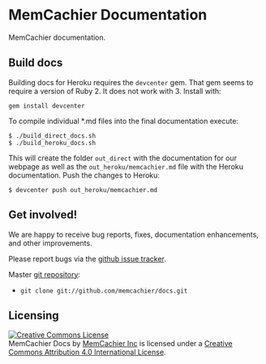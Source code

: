 # MemCachier Documentation

MemCachier documentation.

## Build docs

Building docs for Heroku requires the `devcenter` gem. That gem seems to require a version of Ruby 2. It does not work with 3. Install with:

```shell
gem install devcenter
```

To compile individual \*.md files into the final documentation execute:

```shell
$ ./build_direct_docs.sh
$ ./build_heroku_docs.sh
```

This will create the folder `out_direct` with the documentation for our webpage
as well as the `out_heroku/memcachier.md` file with the Heroku documentation.
Push the changes to Heroku:

```shell
$ devcenter push out_heroku/memcachier.md
```

## Get involved!

We are happy to receive bug reports, fixes, documentation
enhancements, and other improvements.

Please report bugs via the [github issue
tracker](http://github.com/memcachier/docs/issues).

Master [git repository](http://github.com/memcachier/docs):

- `git clone git://github.com/memcachier/docs.git`

## Licensing

<a rel="license"
href="http://creativecommons.org/licenses/by/4.0/"><img alt="Creative
Commons License" style="border-width:0"
src="https://i.creativecommons.org/l/by/4.0/88x31.png" /></a><br
/><span xmlns:dct="http://purl.org/dc/terms/"
property="dct:title">MemCachier Docs </span> by <a
xmlns:cc="http://creativecommons.org/ns#"
href="https://github.com/memcachier/docs"
property="cc:attributionName" rel="cc:attributionURL">MemCachier
Inc</a> is licensed under a <a rel="license"
href="http://creativecommons.org/licenses/by/4.0/">Creative Commons
Attribution 4.0 International License</a>.
